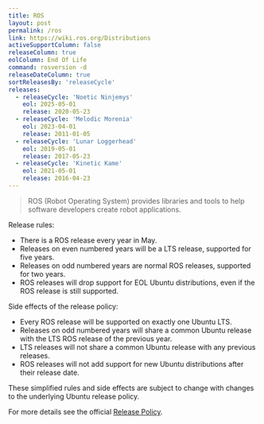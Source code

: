 ```yaml
---
title: ROS
layout: post
permalink: /ros
link: https://wiki.ros.org/Distributions
activeSupportColumn: false
releaseColumn: true
eolColumn: End Of Life
command: rosversion -d
releaseDateColumn: true
sortReleasesBy: 'releaseCycle'
releases:
  - releaseCycle: 'Noetic Ninjemys'
    eol: 2025-05-01
    release: 2020-05-23
  - releaseCycle: 'Melodic Morenia'
    eol: 2023-04-01
    release: 2011-01-05
  - releaseCycle: 'Lunar Loggerhead'
    eol: 2019-05-01
    release: 2017-05-23
  - releaseCycle: 'Kinetic Kame'
    eol: 2021-05-01
    release: 2016-04-23
---
```


> ROS (Robot Operating System) provides libraries and tools to help software developers create robot applications.

Release rules:

- There is a ROS release every year in May.
- Releases on even numbered years will be a LTS release, supported for five years.
- Releases on odd numbered years are normal ROS releases, supported for two years.
- ROS releases will drop support for EOL Ubuntu distributions, even if the ROS release is still supported.

Side effects of the release policy:

- Every ROS release will be supported on exactly one Ubuntu LTS.
- Releases on odd numbered years will share a common Ubuntu release with the LTS ROS release of the previous year.
- LTS releases will not share a common Ubuntu release with any previous releases.
- ROS releases will not add support for new Ubuntu distributions after their release date.

These simplified rules and side effects are subject to change with changes to the underlying Ubuntu release policy.

For more details see the official [Release Policy](https://wiki.ros.org/Distributions/ReleasePolicy).
